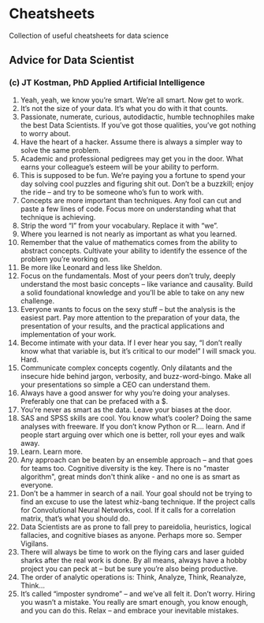 # Cheatsheets
Collection of useful cheatsheets for data science

## Advice for Data Scientist
### (с) JT Kostman, PhD Applied Artificial Intelligence

1. Yeah, yeah, we know you’re smart. We’re all smart. Now get to work.
2. It’s not the size of your data. It’s what you do with it that counts.
3. Passionate, numerate, curious, autodidactic, humble technophiles make the best Data Scientists. If you’ve got those qualities, you’ve got nothing to worry about.
4. Have the heart of a hacker. Assume there is always a simpler way to solve the same problem.
5. Academic and professional pedigrees may get you in the door. What earns your colleague’s esteem will be your ability to perform.
6. This is supposed to be fun. We’re paying you a fortune to spend your day solving cool puzzles and figuring shit out. Don’t be a buzzkill; enjoy the ride – and try to be someone who’s fun to work with.
7. Concepts are more important than techniques. Any fool can cut and paste a few lines of code. Focus more on understanding what that technique is achieving.
8. Strip the word “I” from your vocabulary. Replace it with “we”.
9. Where you learned is not nearly as important as what you learned.
10. Remember that the value of mathematics comes from the ability to abstract concepts. Cultivate your ability to identify the essence of the problem you’re working on.
11. Be more like Leonard and less like Sheldon.
12. Focus on the fundamentals. Most of your peers don’t truly, deeply understand the most basic concepts – like variance and causality. Build a solid foundational knowledge and you’ll be able to take on any new challenge.
13. Everyone wants to focus on the sexy stuff – but the analysis is the easiest part. Pay more attention to the preparation of your data, the presentation of your results, and the practical applications and implementation of your work.   
14. Become intimate with your data. If I ever hear you say, “I don’t really know what that variable is, but it’s critical to our model” I will smack you. Hard.
15. Communicate complex concepts cogently. Only dilatants and the insecure hide behind jargon, verbosity, and buzz-word-bingo. Make all your presentations so simple a CEO can understand them.
16. Always have a good answer for why you’re doing your analyses. Preferably one that can be prefaced with a $.
17. You’re never as smart as the data. Leave your biases at the door.
18. SAS and SPSS skills are cool. You know what’s cooler? Doing the same analyses with freeware. If you don’t know Python or R…. learn. And if people start arguing over which one is better, roll your eyes and walk away.
19. Learn. Learn more. 
20. Any approach can be beaten by an ensemble approach – and that goes for teams too. Cognitive diversity is the key. There is no "master algorithm", great minds don't think alike - and no one is as smart as everyone.
21. Don’t be a hammer in search of a nail. Your goal should not be trying to find an excuse to use the latest whiz-bang technique. If the project calls for Convolutional Neural Networks, cool. If it calls for a correlation matrix, that’s what you should do.
22. Data Scientists are as prone to fall prey to pareidolia, heuristics, logical fallacies, and cognitive biases as anyone. Perhaps more so. Semper Vigilans.
23. There will always be time to work on the flying cars and laser guided sharks after the real work is done. By all means, always have a hobby project you can peck at – but be sure you’re also being productive.
24. The order of analytic operations is: Think, Analyze, Think, Reanalyze, Think…
25. It’s called “imposter syndrome” – and we’ve all felt it. Don’t worry. Hiring you wasn’t a mistake. You really are smart enough, you know enough, and you can do this. Relax – and embrace your inevitable mistakes.
